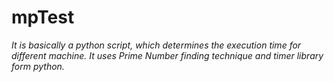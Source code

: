 # mpTest
_It is basically a python script, which determines the execution time for different machine. It uses Prime Number finding technique and timer library form python._
